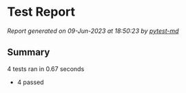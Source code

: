 # Test Report

*Report generated on 09-Jun-2023 at 18:50:23 by [pytest-md]*

[pytest-md]: https://github.com/hackebrot/pytest-md

## Summary

4 tests ran in 0.67 seconds

- 4 passed
